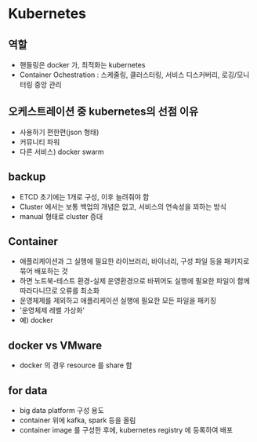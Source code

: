 # Kubernetes

## 역할
+ 핸들링은 docker 가, 최적화는 kubernetes
+ Container Ochestration : 스케줄링, 클러스터링, 서비스 디스커버리, 로깅/모니터링 중앙 관리

## 오케스트레이션 중 kubernetes의 선점 이유 
+ 사용하기 편한편(json 형태)
+ 커뮤니티 파워
+ 다른 서비스) docker swarm

## backup
+ ETCD 초기에는 1개로 구성, 이후 늘려줘야 함
+ Cluster 에서는 보통 백업의 개념은 없고, 서비스의 연속성을 꾀하는 방식
+ manual 형태로 cluster 증대

## Container
+ 애플리케이션과 그 실행에 필요한 라이브러리, 바이너리, 구성 파일 등을 패키지로 묶어 배포하는 것
+ 하면 노트북-테스트 환경-실제 운영환경으로 바뀌어도 실행에 필요한 파일이 함께 따라다니므로 오류를 최소화
+ 운영체제를 제외하고 애플리케이션 실행에 필요한 모든 파일을 패키징
+ '운영체제 레벨 가상화'
+ 예) docker

## docker vs VMware
+ docker 의 경우 resource 를 share 함

## for data
+ big data platform 구성 용도
+ container 위에 kafka, spark 등을 올림
+ container image 를 구성한 후에, kubernetes registry 에 등록하여 배포